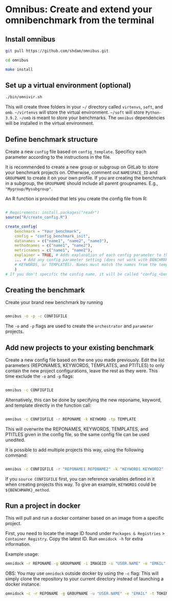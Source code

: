 # Omnibus: Create and extend your omnibenchmark from the terminal


## Install omnibus

```sh
git pull https://github.com/shdam/omnibus.git

cd omnibus

make install
```

## Set up a virtual environment (optional)


```sh
./bin/omnivir.sh
```
This will create three folders in your `~/` directory called `virtenvs`, `soft`, and `omb`.
`~/virtenvs` will store the virtual environment.
`~/soft` will store `Python-3.9.2`.
`~/omb` is meant to store your benchmarks.
The `omnibus` dependencies will be installed in the virtual environment.

## Define benchmark structure

Create a new `config` file based on `config_template`.
Specificy each parameter according to the instructions in the file.

It is recommended to create a new group or subgroup on GitLab to store your benchmark projects on. Otherwise, comment out `NAMESPACE_ID` and `GROUPNAME` to create it on your own profile.
If you are creating the benchmark in a subgroup, the `GROUPNAME` should include all parent groupnames. E.g., `"Mygroup/Mysubgroup"`.

An R function is provided that lets you create the config file from R:

```r

# Requirements: install.packages("readr")
source("R/create_config.R")

create_config(
	benchmark = "Your_benchmark",
	config = "config_benchmark_init",
	datanames = c("name1", "name2", "name3"),
	methodnames = c("name1", "name2"),
	metricnames = c("name1", "name2"),
	explainer = TRUE, # Adds explanation of each config parameter to the buttom of the file
	... # Add any config parameter setting (does not work with BENCHMARK, REPONAMES,
	# KEYWORDS, or TEMPLATES). Names must match the names from the template.
	)
# If you don't specific the config name, it will be called "config_<benchmark>".

```

## Creating the benchmark

Create your brand new benchmark by running

```sh

omnibus -o -p -c CONFIGFILE

```

The `-o` and `-p` flags are used to create the `orchestrator` and `parameter` projects.


## Add new projects to your existing benchmark

Create a new config file based on the one you made previously. Edit the list parameters (REPONAMES, KEYWORDS, TEMPLATES, and PTITLES) to only contain the new project configurations, leave the rest as they were. This time exclude the `-o` and `-p` flags:

```sh

omnibus -c CONFIGFILE

```

Alternatively, this can be done by specifying the new reponame, keyword, and template directly in the function call:

```sh

omnibus -c CONFIGFILE -r REPONAME -k KEYWORD -tp TEMPLATE

```

This will overwrite the REPONAMES, KEYWORDS, TEMPLATES, and PTITLES given in the config file, so the same config file can be used unedited.

It is possible to add multiple projects this way, using the following command:

```sh

omnibus -c CONFIGFILE -r "REPONAME1 REPONAME2" -k "KEYWORD1 KEYWORD2" -tp "TEMPLATE1 TEMPLATE2"

```
If you `source CONFIGFILE` first, you can reference variables defined in it when creating projects this way. To give an example, `KEYWORD1` could be `${BENCHMARK}_method`.


## Run a project in docker

This will pull and run a docker container based on an image from a specific project.

First, you need to locate the image ID found under `Packages & Registries` > `Container Registry`. Copy the latest ID. Run `omnidock -h` for extra information.

Example usage:

```sh
omnidock -r REPONAME -g GROUPNAME -i IMAGEID -u "USER.NAME" -e "EMAIL" -t TOKEN
```

OBS: You may use `omnidock` outside docker by using the `-c` flag:
This will simply clone the repository to your current directory instead of launching a docker instance.

```sh
omnidock -c -r REPONAME -g GROUPNAME -u "USER.NAME" -e "EMAIL" -t TOKEN
```

